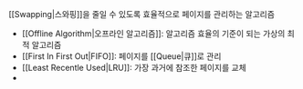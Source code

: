 [[Swapping|스와핑]]을 줄일 수 있도록 효율적으로 페이지를 관리하는 알고리즘
- [[Offline Algorithm|오프라인 알고리즘]]: 알고리즘 효율의 기준이 되는 가상의 최적 알고리즘
- [[First In First Out|FIFO]]: 페이지를 [[Queue|큐]]로 관리
- [[Least Recentle Used|LRU]]: 가장 과거에 참조한 페이지를 교체
- 